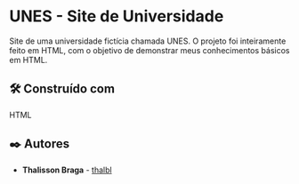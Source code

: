 # UNES - Site de Universidade

Site de uma universidade fictícia chamada UNES. O projeto foi inteiramente feito em HTML, com o objetivo de demonstrar meus conhecimentos básicos em HTML. 


## 🛠️ Construído com

   HTML

## ✒️ Autores

* **Thalisson Braga** - [thalbl](https://github.com/thalbl)